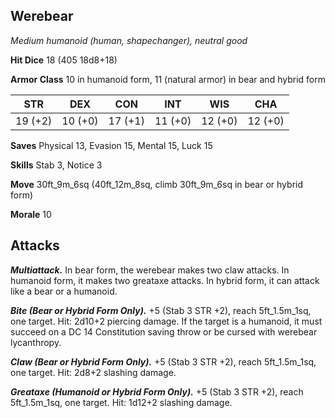 ## Werebear

*Medium humanoid (human, shapechanger), neutral good*

**Hit Dice** 18 (405 18d8+18)

**Armor Class** 10 in humanoid form, 11 (natural armor) in bear and hybrid form

| STR     | DEX     | CON     | INT     | WIS     | CHA     |
|---------|---------|---------|---------|---------|---------|
| 19 (+2) | 10 (+0) | 17 (+1) | 11 (+0) | 12 (+0) | 12 (+0) |

**Saves** Physical 13, Evasion 15, Mental 15, Luck 15

**Skills** Stab 3, Notice 3

**Move** 30ft_9m_6sq (40ft_12m_8sq, climb 30ft_9m_6sq in bear or hybrid form)

**Morale** 10

## Attacks

***Multiattack.*** In bear form, the werebear makes two claw attacks. In humanoid form, it makes two greataxe attacks. In hybrid form, it can attack like a bear or a humanoid.

***Bite (Bear or Hybrid Form Only).*** +5 (Stab 3 STR +2), reach 5ft_1.5m_1sq, one target. Hit: 2d10+2 piercing damage. If the target is a humanoid, it must succeed on a DC 14 Constitution saving throw or be cursed with werebear lycanthropy.

***Claw (Bear or Hybrid Form Only).*** +5 (Stab 3 STR +2), reach 5ft_1.5m_1sq, one target. Hit: 2d8+2 slashing damage.

***Greataxe (Humanoid or Hybrid Form Only).*** +5 (Stab 3 STR +2), reach 5ft_1.5m_1sq, one target. Hit: 1d12+2 slashing damage.

